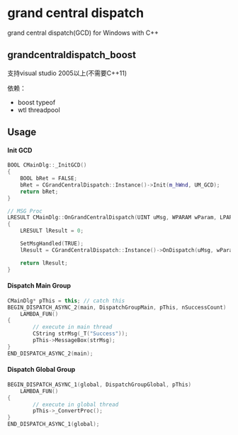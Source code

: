 # grand central dispatch
grand central dispatch(GCD) for Windows with C++

## grandcentraldispatch_boost
支持visual studio 2005以上(不需要C++11)

依赖：
* boost typeof
* wtl   threadpool

## Usage

#### Init GCD
```c++
BOOL CMainDlg::_InitGCD()
{
    BOOL bRet = FALSE;
    bRet = CGrandCentralDispatch::Instance()->Init(m_hWnd, UM_GCD);
    return bRet;
}

// MSG Proc
LRESULT CMainDlg::OnGrandCentralDispatch(UINT uMsg, WPARAM wParam, LPARAM lParam)
{
    LRESULT lResult = 0;

    SetMsgHandled(TRUE);
    lResult = CGrandCentralDispatch::Instance()->OnDispatch(uMsg, wParam, lParam);

    return lResult;
}
```

#### Dispatch Main Group
```c++
CMainDlg* pThis = this; // catch this
BEGIN_DISPATCH_ASYNC_2(main, DispatchGroupMain, pThis, nSuccessCount)
    LAMBDA_FUN()
{
        // execute in main thread
        CString strMsg(_T("Success"));
        pThis->MessageBox(strMsg);
}
END_DISPATCH_ASYNC_2(main);
```

#### Dispatch Global Group
```c++
BEGIN_DISPATCH_ASYNC_1(global, DispatchGroupGlobal, pThis)
    LAMBDA_FUN()
{
        // execute in global thread
        pThis->_ConvertProc();
}
END_DISPATCH_ASYNC_1(global);
```
